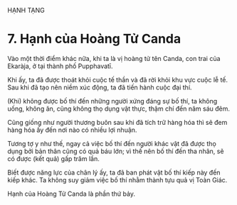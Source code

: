 HẠNH TẠNG

# 7. Hạnh của Hoàng Tử Canda

Vào một thời điểm khác nữa, khi ta là vị hoàng tử tên Canda, con trai của Ekaràja, ở tại thành phố Pupphavatī.

Khi ấy, ta đã được thoát khỏi cuộc tế thần và đã rời khỏi khu vực cuộc lễ tế. Sau khi đã tạo nên niềm xúc động, ta đã tiến hành cuộc đại thí.

(Khi) không được bố thí đến những người xứng đáng sự bố thí, ta không uống, không ăn, cũng không thọ dụng vật thực, thậm chí đến năm sáu đêm.

Cũng giống như người thương buôn sau khi đã tích trữ hàng hóa thì sẽ đem hàng hóa ấy đến nơi nào có nhiều lợi nhuận.

Tương tợ y như thế, ngay cả việc bố thí đến người khác vật đã được thọ dụng bởi bản thân cũng có quả báu lớn; vì thế nên bố thí đến tha nhân, sẽ có được (kết quả) gấp trăm lần.

Biết được năng lực của chân lý ấy, ta đã ban phát vật bố thí kiếp này đến kiếp khác. Ta không suy giảm việc bố thí nhằm thành tựu quả vị Toàn Giác.

Hạnh của Hoàng Tử Canda là phần thứ bảy.

